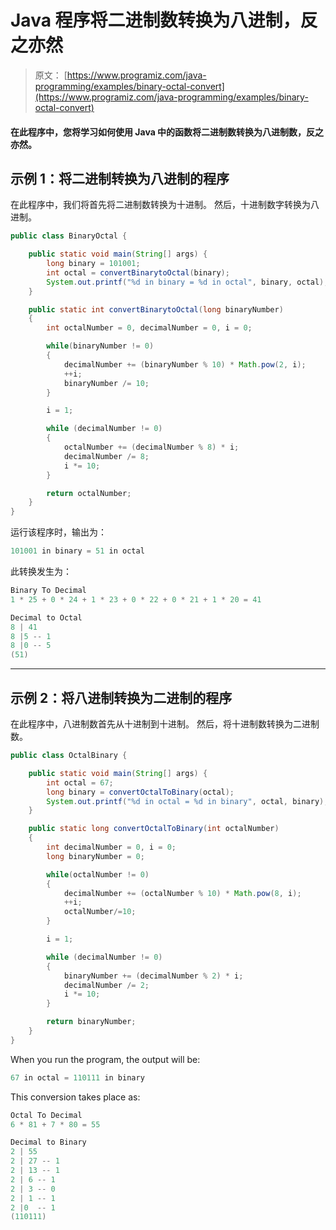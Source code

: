 # Java 程序将二进制数转换为八进制，反之亦然

> 原文： [https://www.programiz.com/java-programming/examples/binary-octal-convert](https://www.programiz.com/java-programming/examples/binary-octal-convert)

#### 在此程序中，您将学习如何使用 Java 中的函数将二进制数转换为八进制数，反之亦然。

## 示例 1：将二进制转换为八进制的程序

在此程序中，我们将首先将二进制数转换为十进制。 然后，十进制数字转换为八进制。

```java
public class BinaryOctal {

    public static void main(String[] args) {
        long binary = 101001;
        int octal = convertBinarytoOctal(binary);
        System.out.printf("%d in binary = %d in octal", binary, octal);
    }

    public static int convertBinarytoOctal(long binaryNumber)
    {
        int octalNumber = 0, decimalNumber = 0, i = 0;

        while(binaryNumber != 0)
        {
            decimalNumber += (binaryNumber % 10) * Math.pow(2, i);
            ++i;
            binaryNumber /= 10;
        }

        i = 1;

        while (decimalNumber != 0)
        {
            octalNumber += (decimalNumber % 8) * i;
            decimalNumber /= 8;
            i *= 10;
        }

        return octalNumber;
    }
}
```

运行该程序时，输出为：

```java
101001 in binary = 51 in octal
```

此转换发生为：

```java
Binary To Decimal
1 * 25 + 0 * 24 + 1 * 23 + 0 * 22 + 0 * 21 + 1 * 20 = 41

Decimal to Octal
8 | 41
8 |5 -- 1
8 |0 -- 5
(51)

```

* * *

## 示例 2：将八进制转换为二进制的程序

在此程序中，八进制数首先从十进制到十进制。 然后，将十进制数转换为二进制数。

```java
public class OctalBinary {

    public static void main(String[] args) {
        int octal = 67;
        long binary = convertOctalToBinary(octal);
        System.out.printf("%d in octal = %d in binary", octal, binary);
    }

    public static long convertOctalToBinary(int octalNumber)
    {
        int decimalNumber = 0, i = 0;
        long binaryNumber = 0;

        while(octalNumber != 0)
        {
            decimalNumber += (octalNumber % 10) * Math.pow(8, i);
            ++i;
            octalNumber/=10;
        }

        i = 1;

        while (decimalNumber != 0)
        {
            binaryNumber += (decimalNumber % 2) * i;
            decimalNumber /= 2;
            i *= 10;
        }

        return binaryNumber;
    }
}
```

When you run the program, the output will be:

```java
67 in octal = 110111 in binary
```

This conversion takes place as:

```java
Octal To Decimal
6 * 81 + 7 * 80 = 55

Decimal to Binary
2 | 55
2 | 27 -- 1
2 | 13 -- 1
2 | 6 -- 1
2 | 3 -- 0
2 | 1 -- 1
2 |0  -- 1
(110111)

```